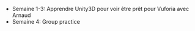 

- Semaine 1-3: Apprendre Unity3D pour voir être prêt pour Vuforia avec Arnaud
- Semaine 4: Group practice
